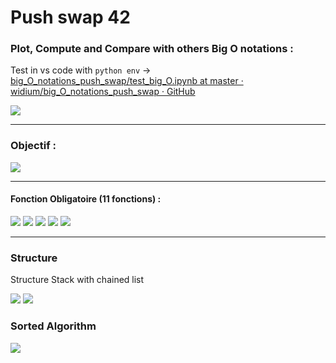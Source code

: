 # Push swap 42 
### Plot, Compute and Compare with others Big O notations :
Test in vs code with `python env` -> [big_O_notations_push_swap/test_big_O.ipynb at master · widium/big_O_notations_push_swap · GitHub](https://github.com/widium/big_O_notations_push_swap/blob/master/test_big_O.ipynb)

![](https://i.imgur.com/6jwONGo.png)

***
### Objectif :
![](https://i.imgur.com/7iMWUzV.png)

***
#### Fonction Obligatoire (11 fonctions) :
![](https://i.imgur.com/KNiCf6X.png)
![](https://i.imgur.com/bzgSka7.png)
![](https://i.imgur.com/ZTpX8S2.png)
![](https://i.imgur.com/hmLyQJT.png)
![](https://i.imgur.com/T4B2dqm.png)
***

### Structure 
Structure Stack with chained list

![](https://i.imgur.com/ivNz0oC.png)
![](https://i.imgur.com/CKQMQA3.png)

### Sorted Algorithm
![](https://user-images.githubusercontent.com/85416801/165092209-17783057-8ade-4e3f-8f09-a2071be2a25a.png)

